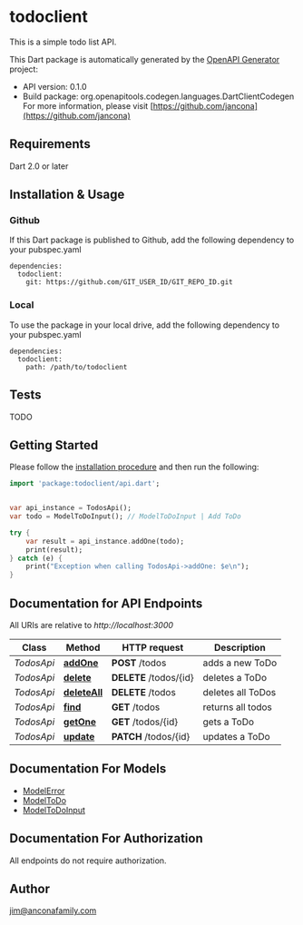# todoclient
This is a simple todo list API.

This Dart package is automatically generated by the [OpenAPI Generator](https://openapi-generator.tech) project:

- API version: 0.1.0
- Build package: org.openapitools.codegen.languages.DartClientCodegen
For more information, please visit [https://github.com/jancona](https://github.com/jancona)

## Requirements

Dart 2.0 or later

## Installation & Usage

### Github
If this Dart package is published to Github, add the following dependency to your pubspec.yaml
```
dependencies:
  todoclient:
    git: https://github.com/GIT_USER_ID/GIT_REPO_ID.git
```

### Local
To use the package in your local drive, add the following dependency to your pubspec.yaml
```
dependencies:
  todoclient:
    path: /path/to/todoclient
```

## Tests

TODO

## Getting Started

Please follow the [installation procedure](#installation--usage) and then run the following:

```dart
import 'package:todoclient/api.dart';


var api_instance = TodosApi();
var todo = ModelToDoInput(); // ModelToDoInput | Add ToDo

try {
    var result = api_instance.addOne(todo);
    print(result);
} catch (e) {
    print("Exception when calling TodosApi->addOne: $e\n");
}

```

## Documentation for API Endpoints

All URIs are relative to *http://localhost:3000*

Class | Method | HTTP request | Description
------------ | ------------- | ------------- | -------------
*TodosApi* | [**addOne**](doc//TodosApi.md#addone) | **POST** /todos | adds a new ToDo
*TodosApi* | [**delete**](doc//TodosApi.md#delete) | **DELETE** /todos/{id} | deletes a ToDo
*TodosApi* | [**deleteAll**](doc//TodosApi.md#deleteall) | **DELETE** /todos | deletes all ToDos
*TodosApi* | [**find**](doc//TodosApi.md#find) | **GET** /todos | returns all todos
*TodosApi* | [**getOne**](doc//TodosApi.md#getone) | **GET** /todos/{id} | gets a ToDo
*TodosApi* | [**update**](doc//TodosApi.md#update) | **PATCH** /todos/{id} | updates a ToDo


## Documentation For Models

 - [ModelError](doc//ModelError.md)
 - [ModelToDo](doc//ModelToDo.md)
 - [ModelToDoInput](doc//ModelToDoInput.md)


## Documentation For Authorization

 All endpoints do not require authorization.


## Author

jim@anconafamily.com


